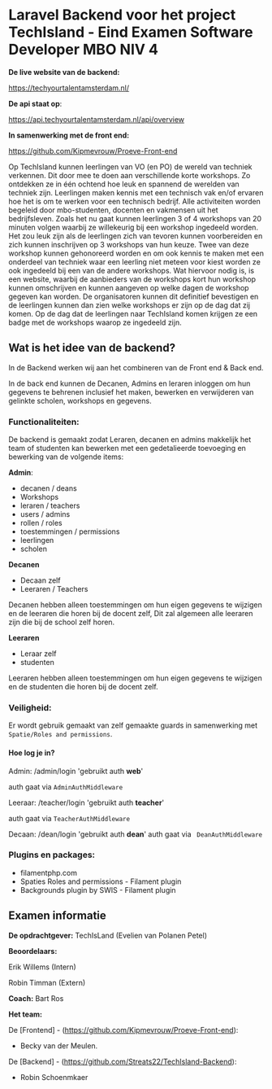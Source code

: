 # Laravel Backend voor het project TechIsland - Eind Examen Software Developer MBO NIV 4

**De live website van de backend:** 

https://techyourtalentamsterdam.nl/

**De api staat op**: 

https://api.techyourtalentamsterdam.nl/api/overview

**In samenwerking met de front end:**

https://github.com/Kipmevrouw/Proeve-Front-end

Op TechIsland kunnen leerlingen van VO (en PO) de wereld van techniek verkennen. Dit door mee te doen aan verschillende
korte workshops. Zo ontdekken ze in één ochtend hoe leuk en spannend de werelden van techniek zijn. Leerlingen maken
kennis met een technisch vak en/of ervaren hoe het is om te werken voor een technisch bedrijf. Alle activiteiten worden
begeleid door mbo-studenten, docenten en vakmensen uit het bedrijfsleven. Zoals het nu gaat kunnen leerlingen 3 of 4
workshops van 20 minuten volgen waarbij ze willekeurig bij een workshop ingedeeld worden. Het zou leuk zijn als de
leerlingen zich van tevoren kunnen voorbereiden en zich kunnen inschrijven op 3 workshops van hun keuze. Twee van deze
workshop kunnen gehonoreerd worden en om ook kennis te maken met een onderdeel van techniek waar een leerling niet
meteen voor kiest worden ze ook ingedeeld bij een van de andere workshops. Wat hiervoor nodig is, is een website,
waarbij de aanbieders van de workshops kort hun workshop kunnen omschrijven en kunnen aangeven op welke dagen de
workshop gegeven kan worden. De organisatoren kunnen dit definitief bevestigen en de leerlingen kunnen dan zien welke
workshops er zijn op de dag dat zij komen. Op de dag dat de leerlingen naar TechIsland komen krijgen ze een badge met de
workshops waarop ze ingedeeld zijn. 

## Wat is het idee van de backend?
In de Backend werken wij aan het combineren van de Front end & Back end.

In de back end kunnen de Decanen, Admins en leraren inloggen om hun gegevens te behrenen inclusief het maken, bewerken 
en verwijderen van gelinkte scholen, workshops en gegevens.

### Functionaliteiten:
De backend is gemaakt zodat Leraren, decanen en admins makkelijk het team  of studenten kan bewerken met een gedetalieerde 
toevoeging en bewerking van de volgende items:

**Admin**: 
- decanen / deans
- Workshops
- leraren / teachers
- users / admins
- rollen / roles
- toestemmingen / permissions  
- leerlingen
- scholen

**Decanen**

- Decaan zelf
- Leeraren / Teachers

Decanen hebben alleen toestemmingen om hun eigen gegevens te wijzigen en de leeraren die horen bij de docent zelf,
Dit zal algemeen alle leeraren zijn die bij de school zelf horen.

**Leeraren**

- Leraar zelf
- studenten

Leeraren hebben alleen toestemmingen om hun eigen gegevens te wijzigen en de studenten die horen bij de docent zelf. 

### Veiligheid:
Er wordt gebruik gemaakt van zelf gemaakte guards in samenwerking met `Spatie/Roles and permissions`.

#### Hoe log je in?

Admin:  /admin/login 'gebruikt auth **web**'

auth gaat via `AdminAuthMiddleware`

Leeraar: /teacher/login 'gebruikt auth **teacher**'

auth gaat via `TeacherAuthMiddleware`


Decaan: /dean/login 'gebruikt auth **dean**' 
auth gaat via  ` DeanAuthMiddleware`



### Plugins en packages:

- filamentphp.com
- Spaties Roles and permissions - Filament plugin
- Backgrounds plugin by SWIS - Filament plugin

## Examen informatie

**De opdrachtgever:**
TechIsLand (Evelien van Polanen Petel)

**Beoordelaars:**

Erik Willems (Intern)

Robin Timman (Extern)


**Coach:**
Bart Ros

**Het team:**

De [Frontend] - (https://github.com/Kipmevrouw/Proeve-Front-end):  
- Becky van der Meulen.

De [Backend] - (https://github.com/Streats22/TechIsland-Backend): 
- Robin Schoenmkaer
